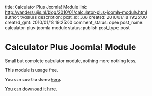 title: Calculator Plus Joomla! Module
link: http://vandersluijs.nl/blog/2010/01/calculator-plus-joomla-module.html
author: tvdsluijs
description: 
post_id: 338
created: 2010/01/18 19:25:00
created_gmt: 2010/01/18 19:25:00
comment_status: open
post_name: calculator-plus-joomla-module
status: publish
post_type: post

# Calculator Plus Joomla! Module

Small but complete calculator module, nothing more nothing less.  
  
This module is usage free.  
  
You can see the demo [here](http://demos.gebruikmaar.nl/joomla/index.php/extensions/modules/calculator-plus.html).  
  
[You can download it here.](http://www.iamboredsoiblog.eu/download-page/joomla-extensions/calculator-plus-module/)